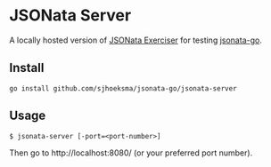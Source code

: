 # JSONata Server

A locally hosted version of [JSONata Exerciser](http://try.jsonata.org/)
for testing [jsonata-go](https://github.com/blues/jsonata).

## Install

    go install github.com/sjhoeksma/jsonata-go/jsonata-server

## Usage

    $ jsonata-server [-port=<port-number>]

Then go to http://localhost:8080/ (or your preferred port number).
